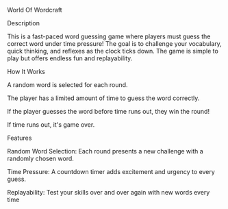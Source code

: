 World Of Wordcraft

Description

This is a fast-paced word guessing game where players must guess the correct word under time pressure! The goal is to challenge your vocabulary, quick thinking, and reflexes as the clock ticks down. The game is simple to play but offers endless fun and replayability.

How It Works

A random word is selected for each round.

The player has a limited amount of time to guess the word correctly.

If the player guesses the word before time runs out, they win the round!

If time runs out, it's game over.

Features

Random Word Selection: Each round presents a new challenge with a randomly chosen word.

Time Pressure: A countdown timer adds excitement and urgency to every guess.

Replayability: Test your skills over and over again with new words every time
